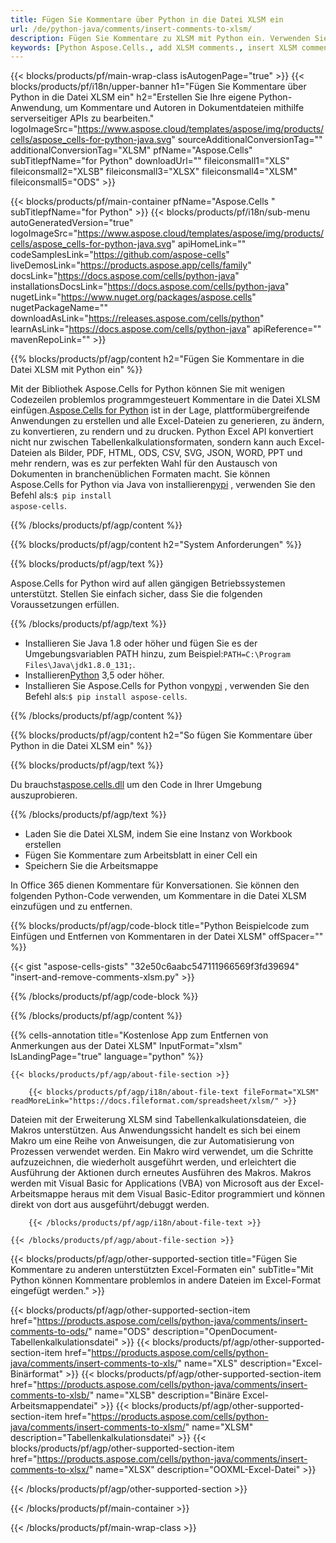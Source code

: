 ```yaml
---
title: Fügen Sie Kommentare über Python in die Datei XLSM ein
url: /de/python-java/comments/insert-comments-to-xlsm/ 
description: Fügen Sie Kommentare zu XLSM mit Python ein. Verwenden Sie den Beispielcode API, um Kommentare in die Anwendung Python einzufügen.
keywords: [Python Aspose.Cells., add XLSM comments., insert XLSM comments., access XLSM comments., remove XLSM comments., delete XLSM comments., add comments in XLSM., insert comments in XLSM., access comments in XLSM., remove comments in XLSM., delete comments in XLSM]
---
```

{{< blocks/products/pf/main-wrap-class isAutogenPage="true" >}}
{{< blocks/products/pf/i18n/upper-banner h1="Fügen Sie Kommentare über Python in die Datei XLSM ein" h2="Erstellen Sie Ihre eigene Python-Anwendung, um Kommentare und Autoren in Dokumentdateien mithilfe serverseitiger APIs zu bearbeiten." logoImageSrc="https://www.aspose.cloud/templates/aspose/img/products/cells/aspose_cells-for-python-java.svg" sourceAdditionalConversionTag="" additionalConversionTag="XLSM" pfName="Aspose.Cells" subTitlepfName="for Python" downloadUrl="" fileiconsmall1="XLS" fileiconsmall2="XLSB" fileiconsmall3="XLSX" fileiconsmall4="XLSM" fileiconsmall5="ODS" >}}

{{< blocks/products/pf/main-container pfName="Aspose.Cells " subTitlepfName="for Python" >}}
{{< blocks/products/pf/i18n/sub-menu autoGeneratedVersion="true" logoImageSrc="https://www.aspose.cloud/templates/aspose/img/products/cells/aspose_cells-for-python-java.svg" apiHomeLink="" codeSamplesLink="https://github.com/aspose-cells" liveDemosLink="https://products.aspose.app/cells/family" docsLink="https://docs.aspose.com/cells/python-java" installationsDocsLink="https://docs.aspose.com/cells/python-java" nugetLink="https://www.nuget.org/packages/aspose.cells" nugetPackageName="" downloadAsLink="https://releases.aspose.com/cells/python" learnAsLink="https://docs.aspose.com/cells/python-java" apiReference="" mavenRepoLink="" >}}

{{% blocks/products/pf/agp/content h2="Fügen Sie Kommentare in die Datei XLSM mit Python ein" %}}

 Mit der Bibliothek Aspose.Cells for Python können Sie mit wenigen Codezeilen problemlos programmgesteuert Kommentare in die Datei XLSM einfügen.[Aspose.Cells for Python](https://pypi.org/project/aspose-cells) ist in der Lage, plattformübergreifende Anwendungen zu erstellen und alle Excel-Dateien zu generieren, zu ändern, zu konvertieren, zu rendern und zu drucken. Python Excel API konvertiert nicht nur zwischen Tabellenkalkulationsformaten, sondern kann auch Excel-Dateien als Bilder, PDF, HTML, ODS, CSV, SVG, JSON, WORD, PPT und mehr rendern, was es zur perfekten Wahl für den Austausch von Dokumenten in branchenüblichen Formaten macht. Sie können Aspose.Cells for Python via Java von installieren<a href="https://pypi.org/project/aspose-cells/">pypi</a> , verwenden Sie den Befehl als:<code>$ pip install aspose-cells</code>.


{{% /blocks/products/pf/agp/content %}}

{{% blocks/products/pf/agp/content h2="System Anforderungen" %}}

{{% blocks/products/pf/agp/text %}}

 Aspose.Cells for Python wird auf allen gängigen Betriebssystemen unterstützt. Stellen Sie einfach sicher, dass Sie die folgenden Voraussetzungen erfüllen.

{{% /blocks/products/pf/agp/text %}}

-  Installieren Sie Java 1.8 oder höher und fügen Sie es der Umgebungsvariablen PATH hinzu, zum Beispiel:<code>PATH=C:\Program Files\Java\jdk1.8.0_131;</code>.
-  Installieren[Python](https://www.python.org/downloads/) 3,5 oder höher.
-  Installieren Sie Aspose.Cells for Python von<a href="https://pypi.org/project/aspose-cells/">pypi</a> , verwenden Sie den Befehl als:<code>$ pip install aspose-cells</code>.


{{% /blocks/products/pf/agp/content %}}

{{% blocks/products/pf/agp/content h2="So fügen Sie Kommentare über Python in die Datei XLSM ein" %}}

{{% blocks/products/pf/agp/text %}}

 Du brauchst[aspose.cells.dll](https://releases.aspose.com/cells/python) um den Code in Ihrer Umgebung auszuprobieren.

{{% /blocks/products/pf/agp/text %}}

+ Laden Sie die Datei XLSM, indem Sie eine Instanz von Workbook erstellen
+ Fügen Sie Kommentare zum Arbeitsblatt in einer Cell ein
 + Speichern Sie die Arbeitsmappe

In Office 365 dienen Kommentare für Konversationen. Sie können den folgenden Python-Code verwenden, um Kommentare in die Datei XLSM einzufügen und zu entfernen.

{{% blocks/products/pf/agp/code-block title="Python Beispielcode zum Einfügen und Entfernen von Kommentaren in der Datei XLSM" offSpacer="" %}}

{{< gist "aspose-cells-gists" "32e50c6aabc547111966569f3fd39694" "insert-and-remove-comments-xlsm.py" >}}

{{% /blocks/products/pf/agp/code-block %}}

{{% /blocks/products/pf/agp/content %}}



{{% cells-annotation title="Kostenlose App zum Entfernen von Anmerkungen aus der Datei XLSM" InputFormat="xlsm" IsLandingPage="true" language="python" %}}

<!-- aboutfile Starts -->

    {{< blocks/products/pf/agp/about-file-section >}}

        {{< blocks/products/pf/agp/i18n/about-file-text fileFormat="XLSM" readMoreLink="https://docs.fileformat.com/spreadsheet/xlsm/" >}}
Dateien mit der Erweiterung XLSM sind Tabellenkalkulationsdateien, die Makros unterstützen. Aus Anwendungssicht handelt es sich bei einem Makro um eine Reihe von Anweisungen, die zur Automatisierung von Prozessen verwendet werden. Ein Makro wird verwendet, um die Schritte aufzuzeichnen, die wiederholt ausgeführt werden, und erleichtert die Ausführung der Aktionen durch erneutes Ausführen des Makros. Makros werden mit Visual Basic for Applications (VBA) von Microsoft aus der Excel-Arbeitsmappe heraus mit dem Visual Basic-Editor programmiert und können direkt von dort aus ausgeführt/debuggt werden.

        {{< /blocks/products/pf/agp/i18n/about-file-text >}}

    {{< /blocks/products/pf/agp/about-file-section >}}

<!-- aboutfile Ends -->

{{< blocks/products/pf/agp/other-supported-section title="Fügen Sie Kommentare zu anderen unterstützten Excel-Formaten ein" subTitle="Mit Python können Kommentare problemlos in andere Dateien im Excel-Format eingefügt werden." >}}

{{< blocks/products/pf/agp/other-supported-section-item href="https://products.aspose.com/cells/python-java/comments/insert-comments-to-ods/" name="ODS" description="OpenDocument-Tabellenkalkulationsdatei" >}}
{{< blocks/products/pf/agp/other-supported-section-item href="https://products.aspose.com/cells/python-java/comments/insert-comments-to-xls/" name="XLS" description="Excel-Binärformat" >}}
{{< blocks/products/pf/agp/other-supported-section-item href="https://products.aspose.com/cells/python-java/comments/insert-comments-to-xlsb/" name="XLSB" description="Binäre Excel-Arbeitsmappendatei" >}}
{{< blocks/products/pf/agp/other-supported-section-item href="https://products.aspose.com/cells/python-java/comments/insert-comments-to-xlsm/" name="XLSM" description="Tabellenkalkulationsdatei" >}}
{{< blocks/products/pf/agp/other-supported-section-item href="https://products.aspose.com/cells/python-java/comments/insert-comments-to-xlsx/" name="XLSX" description="OOXML-Excel-Datei" >}}

{{< /blocks/products/pf/agp/other-supported-section >}}

{{< /blocks/products/pf/main-container >}}
    
{{< /blocks/products/pf/main-wrap-class >}}
